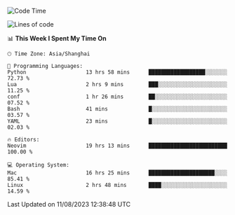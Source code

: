 <!--START_SECTION:waka-->
![Code Time](http://img.shields.io/badge/Code%20Time-1%2C504%20hrs%201%20min-blue)

![Lines of code](https://img.shields.io/badge/From%20Hello%20World%20I%27ve%20Written-273.0%20thousand%20lines%20of%20code-blue)

📊 **This Week I Spent My Time On** 

```text
🕑︎ Time Zone: Asia/Shanghai

💬 Programming Languages: 
Python                   13 hrs 58 mins      ██████████████████░░░░░░░   72.73 % 
Lua                      2 hrs 9 mins        ███░░░░░░░░░░░░░░░░░░░░░░   11.25 % 
conf                     1 hr 26 mins        ██░░░░░░░░░░░░░░░░░░░░░░░   07.52 % 
Bash                     41 mins             █░░░░░░░░░░░░░░░░░░░░░░░░   03.57 % 
YAML                     23 mins             █░░░░░░░░░░░░░░░░░░░░░░░░   02.03 % 

🔥 Editors: 
Neovim                   19 hrs 13 mins      █████████████████████████   100.00 % 

💻 Operating System: 
Mac                      16 hrs 25 mins      █████████████████████░░░░   85.41 % 
Linux                    2 hrs 48 mins       ████░░░░░░░░░░░░░░░░░░░░░   14.59 % 
```


 Last Updated on 11/08/2023 12:38:48 UTC
<!--END_SECTION:waka-->
